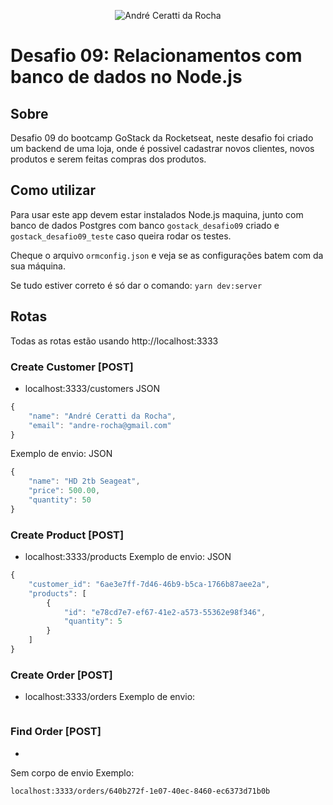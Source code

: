 <p align="center">
  <img src="https://i.imgur.com/Wh3jjrl.png" alt="André Ceratti da Rocha" />
</p>

# Desafio 09: Relacionamentos com banco de dados no Node.js

## Sobre
Desafio 09 do bootcamp GoStack da Rocketseat, neste desafio foi criado um backend de uma loja, onde é possivel cadastrar novos clientes, novos produtos e serem feitas compras dos produtos.

## Como utilizar

Para usar este app devem estar instalados Node.js maquina, junto com banco de dados Postgres com banco ```gostack_desafio09``` criado e ```gostack_desafio09_teste``` caso queira rodar os testes.

Cheque o arquivo ```ormconfig.json``` e veja se as configurações batem com da sua máquina.

Se tudo estiver correto é só dar o comando:
```yarn dev:server```

## Rotas
Todas as rotas estão usando http://localhost:3333

### Create Customer [POST]
- localhost:3333/customers
JSON
```js
{
	"name": "André Ceratti da Rocha",
	"email": "andre-rocha@gmail.com"
}
```
Exemplo de envio:
JSON
```js
{
	"name": "HD 2tb Seageat",
	"price": 500.00,
	"quantity": 50
}
```
### Create Product [POST]
- localhost:3333/products
Exemplo de envio:
JSON
```js
{
	"customer_id": "6ae3e7ff-7d46-46b9-b5ca-1766b87aee2a",
	"products": [
		{
			"id": "e78cd7e7-ef67-41e2-a573-55362e98f346",
			"quantity": 5
		}
	]
}
```
### Create Order [POST]
- localhost:3333/orders
Exemplo de envio:
```
```
### Find Order [POST]
-

Sem corpo de envio
Exemplo:
```
localhost:3333/orders/640b272f-1e07-40ec-8460-ec6373d71b0b
```
